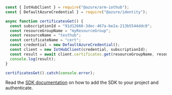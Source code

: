 ```javascript
const { IotHubClient } = require("@azure/arm-iothub");
const { DefaultAzureCredential } = require("@azure/identity");

async function certificatesGet() {
  const subscriptionId = "91d12660-3dec-467a-be2a-213b5544ddc0";
  const resourceGroupName = "myResourceGroup";
  const resourceName = "testhub";
  const certificateName = "cert";
  const credential = new DefaultAzureCredential();
  const client = new IotHubClient(credential, subscriptionId);
  const result = await client.certificates.get(resourceGroupName, resourceName, certificateName);
  console.log(result);
}

certificatesGet().catch(console.error);
```

Read the [SDK documentation](https://github.com/Azure/azure-sdk-for-js/blob/%40azure%2Farm-iothub_6.1.1/sdk/iothub/arm-iothub/README.md) on how to add the SDK to your project and authenticate.
